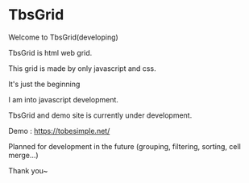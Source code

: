 # TbsGrid

Welcome to TbsGrid(developing) 

TbsGrid is html web grid.

This grid is made by only javascript and css.

It's just the beginning

I am into javascript development.

TbsGrid and demo site is currently under development.


Demo : https://tobesimple.net/

Planned for development in the future
(grouping, filtering, sorting, cell merge...)

Thank you~
